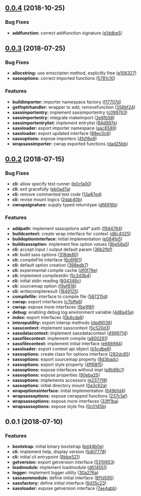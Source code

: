 <a name="0.0.4"></a>
## [0.0.4](https://github.com/kwonoj/libsass-asm/compare/0.0.3...0.0.4) (2018-10-25)


### Bug Fixes

* **addfunction:** correct addfunction signature ([e1ddbe5](https://github.com/kwonoj/libsass-asm/commit/e1ddbe5))



<a name="0.0.3"></a>
## [0.0.3](https://github.com/kwonoj/libsass-asm/compare/0.0.2...0.0.3) (2018-07-25)


### Bug Fixes

* **allocstring:** use emscripten method, explicitly free ([e106327](https://github.com/kwonoj/libsass-asm/commit/e106327))
* **sassoptions:** correct imported functions ([5781c10](https://github.com/kwonoj/libsass-asm/commit/5781c10))


### Features

* **buildimporter:** importer namespace factory ([f17707d](https://github.com/kwonoj/libsass-asm/commit/f17707d))
* **getfnptrhandler:** wrapper to add, removefunction ([356bf24](https://github.com/kwonoj/libsass-asm/commit/356bf24))
* **sassimportentry:** implement sassimportentry ([c099763](https://github.com/kwonoj/libsass-asm/commit/c099763))
* **sassimportentry:** integrate makeimport ([3e8fb58](https://github.com/kwonoj/libsass-asm/commit/3e8fb58))
* **sassimportentrylist:** implement entrylist ([84d897e](https://github.com/kwonoj/libsass-asm/commit/84d897e))
* **sassloader:** export importer namespace ([aac6589](https://github.com/kwonoj/libsass-asm/commit/aac6589))
* **sassloader:** export updated interface ([88ec0c6](https://github.com/kwonoj/libsass-asm/commit/88ec0c6))
* **sassoptions:** expose importers ([4fd16e9](https://github.com/kwonoj/libsass-asm/commit/4fd16e9))
* **wrapsassimporter:** cwrap exported functions ([dad25bb](https://github.com/kwonoj/libsass-asm/commit/dad25bb))



<a name="0.0.2"></a>
## [0.0.2](https://github.com/kwonoj/libsass-asm/compare/0.0.1...0.0.2) (2018-07-15)


### Bug Fixes

* **cli:** allow specify test runner ([b0cfa00](https://github.com/kwonoj/libsass-asm/commit/b0cfa00))
* **cli:** exit gracefully ([eb0ad7a](https://github.com/kwonoj/libsass-asm/commit/eb0ad7a))
* **cli:** remove commented test code ([13a87ed](https://github.com/kwonoj/libsass-asm/commit/13a87ed))
* **cli:** revise mount logics ([2dab40b](https://github.com/kwonoj/libsass-asm/commit/2dab40b))
* **cwrapsignature:** supply typed returntype ([df4916b](https://github.com/kwonoj/libsass-asm/commit/df4916b))


### Features

* **addpath:** implement sassoptions add* path ([f944764](https://github.com/kwonoj/libsass-asm/commit/f944764))
* **buildcontext:** create wrap interface for context ([d8c4025](https://github.com/kwonoj/libsass-asm/commit/d8c4025))
* **buildoptioninterface:** initial implementation ([e084fe5](https://github.com/kwonoj/libsass-asm/commit/e084fe5))
* **buildsassoption:** implement few option values ([9be56a5](https://github.com/kwonoj/libsass-asm/commit/9be56a5))
* **cli:** accept input / output default param ([36b2fbf](https://github.com/kwonoj/libsass-asm/commit/36b2fbf))
* **cli:** build sass options ([318de80](https://github.com/kwonoj/libsass-asm/commit/318de80))
* **cli:** compileFile interface ([6c6f6f1](https://github.com/kwonoj/libsass-asm/commit/6c6f6f1))
* **cli:** default option creation ([398edb7](https://github.com/kwonoj/libsass-asm/commit/398edb7))
* **cli:** experimental compile cache ([df0f79e](https://github.com/kwonoj/libsass-asm/commit/df0f79e))
* **cli:** implement compilestdin ([5c2d3b4](https://github.com/kwonoj/libsass-asm/commit/5c2d3b4))
* **cli:** initial stdin reading ([804346c](https://github.com/kwonoj/libsass-asm/commit/804346c))
* **cli:** sourcemap option ([f9ef816](https://github.com/kwonoj/libsass-asm/commit/f9ef816))
* **cli:** writecompileresult ([1849125](https://github.com/kwonoj/libsass-asm/commit/1849125))
* **compilefile:** interface to compile file ([587215d](https://github.com/kwonoj/libsass-asm/commit/587215d))
* **cwrap:** export interfaces ([c7bffe6](https://github.com/kwonoj/libsass-asm/commit/c7bffe6))
* **cwrap:** expose more interfaces ([fbe1f8f](https://github.com/kwonoj/libsass-asm/commit/fbe1f8f))
* **debug:** enabling debug log environment variable ([4d8a45e](https://github.com/kwonoj/libsass-asm/commit/4d8a45e))
* **index:** export interfaces ([0b4cda6](https://github.com/kwonoj/libsass-asm/commit/0b4cda6))
* **interoputility:** export interop methods ([ded9036](https://github.com/kwonoj/libsass-asm/commit/ded9036))
* **sasscontext:** implement sasscontext ([5c520d3](https://github.com/kwonoj/libsass-asm/commit/5c520d3))
* **sassdatacontext:** implement sassdatacontext ([4999714](https://github.com/kwonoj/libsass-asm/commit/4999714))
* **sassfilecontext:** implement compile ([a800261](https://github.com/kwonoj/libsass-asm/commit/a800261))
* **sassfilecontext:** implement initial interface ([e668994](https://github.com/kwonoj/libsass-asm/commit/e668994))
* **sassloader:** export context api object ([b5cdbe6](https://github.com/kwonoj/libsass-asm/commit/b5cdbe6))
* **sassoptions:** create class for options interface ([282dc85](https://github.com/kwonoj/libsass-asm/commit/282dc85))
* **sassoptions:** export sourcemap property ([8d3badc](https://github.com/kwonoj/libsass-asm/commit/8d3badc))
* **sassoptions:** export style property ([4ff68f5](https://github.com/kwonoj/libsass-asm/commit/4ff68f5))
* **sassoptions:** expose interfaces without impl ([e8b98c1](https://github.com/kwonoj/libsass-asm/commit/e8b98c1))
* **sassoptions:** expose properties ([90eba25](https://github.com/kwonoj/libsass-asm/commit/90eba25))
* **sassoptions:** implements accessors ([e2377f8](https://github.com/kwonoj/libsass-asm/commit/e2377f8))
* **sassoptions:** initial directory mount ([0a3c62a](https://github.com/kwonoj/libsass-asm/commit/0a3c62a))
* **wrapoptionsinterface:** initial implementation ([649b1d4](https://github.com/kwonoj/libsass-asm/commit/649b1d4))
* **wrapsassoptions:** expose cwrapped functions ([237c1af](https://github.com/kwonoj/libsass-asm/commit/237c1af))
* **wrapsassoptions:** expose more interfaces ([33ff1ba](https://github.com/kwonoj/libsass-asm/commit/33ff1ba))
* **wrapsassoptions:** expose style fns ([0c0145b](https://github.com/kwonoj/libsass-asm/commit/0c0145b))



<a name="0.0.1"></a>
## 0.0.1 (2018-07-10)


### Features

* **bootstrap:** initial binary bootstrap ([bd44b0e](https://github.com/kwonoj/libsass-asm/commit/bd44b0e))
* **cli:** implement help, display version ([5d07778](https://github.com/kwonoj/libsass-asm/commit/5d07778))
* **cli:** initial cli entrypoint ([8bbe521](https://github.com/kwonoj/libsass-asm/commit/8bbe521))
* **getversion:** export getversion interface ([5310653](https://github.com/kwonoj/libsass-asm/commit/5310653))
* **loadmodule:** implement loadmodule ([d614551](https://github.com/kwonoj/libsass-asm/commit/d614551))
* **logger:** implement logger utility ([30a276a](https://github.com/kwonoj/libsass-asm/commit/30a276a))
* **sassasmmodule:** define initial interface ([8f1d595](https://github.com/kwonoj/libsass-asm/commit/8f1d595))
* **sassfactory:** define initial interface ([6d35c23](https://github.com/kwonoj/libsass-asm/commit/6d35c23))
* **sassloader:** expose getversion interface ([7ae4abb](https://github.com/kwonoj/libsass-asm/commit/7ae4abb))



